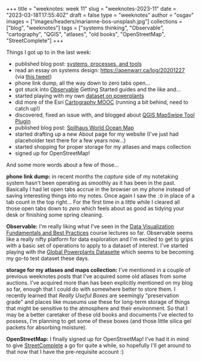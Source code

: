 
+++
title = "weeknotes: week 11"
slug = "weeknotes-2023-11"
date = "2023-03-18T17:55:40Z"
draft = false
type = "weeknotes"
author = "osgav"
images = ["images/headers/marianne-bos-unsplash.jpg"]
collections = ["blog", "weeknotes"]
tags = ["systems thinking", "Observable", "cartography", "QGIS", "atlases", "old books", "OpenStreetMap", "StreetComplete"]
+++

Things I got up to in the last week:

- published blog post: [systems, processes, and tools](/blog/systems-processes-tools.html)
- read an essay on systems design: https://apenwarr.ca/log/20201227 (via [this tweet](https://nitter.net/mipsytipsy/status/1633627882840035331))
- phone link dump, all the way down to zero tabs open...
- got stuck into [Observable](https://observablehq.com/) Getting Started guides and the like and...
- started playing with my own [dataset on powerplants](https://observablehq.com/d/cf412b0e164ebdd5)
- did more of the Esri [Cartography MOOC](https://www.esri.com/training/catalog/596e584bb826875993ba4ebf/cartography/) (running a bit behind, need to catch up!)
- discovered, fixed an issue with, and blogged about [QGIS MapSwipe Tool Plugin](/blog/qgis-plugin-mapswipe-tool.html)
- published blog post: [Spilhaus World Ocean Map](/blog/spilhaus-world-ocean-map.html)
- started drafting up a new About page for my website (I've just had placeholder text there for a few years now...)
- started shopping for proper storage for my atlases and maps collection
- signed up for OpenStreetMap!

And some more words about a few of those...

<!--more-->

**phone link dump:** in recent months the *capture* side of my notetaking system hasn't been operating as smoothly as it has been in the past. Basically I had let open tabs accrue in the browser on my phone instead of saving interesting things into my notes. Once again I saw the `:D` in place of a tab count in the top right... For the first time in a little while I cleared all those open tabs down to *zero* which feels about as good as tidying your desk or finishing some spring cleaning. 

**Observable:** I'm really liking what I've seen in the [Data Visualization Fundamentals and Best Practices](https://observablehq.com/@observablehq/datavizcourse) course lectures so far. Observable seems like a really nifty platform for data exploration and I'm excited to get to grips with a basic set of operations to apply to a dataset of interest. I've started playing with the [Global Powerplants Datasette](https://global-power-plants.datasettes.com/global-power-plants/global-power-plants) which seems to be becoming my go-to test dataset these days.

**storage for my atlases and maps collection:** I've mentioned in a couple of previous weeknotes posts that I've acquired some old atlases from some auctions. I've acquired more than has been explicitly mentioned on my blog so far, enough that I could do with somewhere better to store them. I recently learned that *Really Useful Boxes* are seemingly "preservation grade" and places like museums use these for long-term storage of things that might be sensitive to the atmosphere and their environment. So that I may be a better caretaker of these old books and documents I've elected to possess, I'm planning to get some of these boxes (and those little silica gel packets for absorbing moisture). 

**OpenStreetMap:** I finally signed up for OpenStreetMap! I've had it in mind to give [StreetComplete](https://streetcomplete.app/) a go for quite a while, so hopefully I'll get around to that now that I have the pre-requisite account :) 
